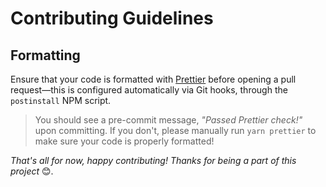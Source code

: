 # Contributing Guidelines

## Formatting
Ensure that your code is formatted with [Prettier](https://prettier.io) before
opening a pull request—this is configured automatically via Git hooks, through
the `postinstall` NPM script.

> You should see a pre-commit message, *"Passed Prettier check!"* upon 
> committing. If you don't, please manually run `yarn prettier` to make sure
> your code is properly formatted!

*That's all for now, happy contributing! Thanks for being a part of this project*
😊.
